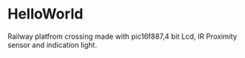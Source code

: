 # HelloWorld
Railway platfrom crossing made with pic16f887,4 bit Lcd, IR Proximity sensor and indication light. 
